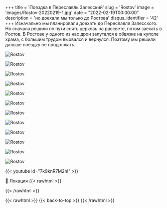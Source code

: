 +++
title = 'Поездка в Переславль Залесский'
slug = 'Rostov'
image = 'images/Rostov-20220219-1.jpg'
date = "2022-02-19T00:00:00"
description = 'но доехали мы только до Ростова'
disqus_identifier = '42'
+++
Изначально мы планировали доехать до Переславля Залесского. Но сначала решили по пути снять церковь на рассвете, потом заехать в Ростов. В Ростове у одного из нас дрон запутался в обвязке на куполе храма, с большим трудом вырвался и вернулся. Поэтому мы решили дальше поездку не продолжать.

![Rostov](/images/Rostov-20220219-2.jpg)

![Rostov](/images/Rostov-20220219-3.jpg)

![Rostov](/images/Rostov-20220219-4.jpg)

![Rostov](/images/Rostov-20220219-5.jpg)

![Rostov](/images/Rostov-20220219-6.jpg)

![Rostov](/images/Rostov-20220219-7.jpg)

![Rostov](/images/Rostov-20220219-8.jpg)

![Rostov](/images/Rostov-20220219-9.jpg)

![Rostov](/images/Rostov-20220219-10.jpg)

![Rostov](/images/Rostov-20220219-11.jpg)

![Rostov](/images/Rostov-20220219-12.jpg)

![Rostov](/images/Rostov-20220219-13.jpg)

{{< youtube id="7k9knR7M2hI" >}}

📍 Локация
{{< rawhtml >}}
<div class="yandex-map-container">
<script type="text/javascript" charset="utf-8" async src="https://api-maps.yandex.ru/services/constructor/1.0/js/?um=constructor%3Aa8bd008f5689c8eb66181cf75e03a009cf9f1313271482cd4fcccc4a21646e78&amp;width=800&amp;height=400&amp;lang=ru_RU&amp;scroll=true"></script>
</div>
{{< /rawhtml >}}

{{< rawhtml >}}
{{< back-to-top >}}
{{< /rawhtml >}}
